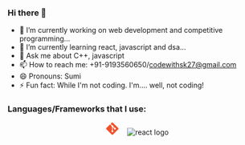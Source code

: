 ### Hi there 👋

<!-- **Shubham-kpl/Shubham-kpl** is a ✨ _special_ ✨ repository because its `README.md` (this file) appears on your GitHub profile. -->

<!-- Here are some ideas to get you started: -->

- 🔭 I’m currently working on web development and competitive programming...
- 🌱 I’m currently learning react, javascript and dsa...
  <!-- - 👯 I’m looking to collaborate on ... -->
  <!-- - 🤔 I’m looking for help with ... -->
- 💬 Ask me about C++, javascript
- 📫 How to reach me: +91-9193560650/codewithsk27@gmail.com
- 😄 Pronouns: Sumi
- ⚡ Fun fact: While I'm not coding. I'm.... well, not coding!

### Languages/Frameworks that I use: 
<div align="center">
  <!--<img src="https://skillicons.dev/icons?i=mongodb" height="25" alt="mongodb logo"  />
  <img width="9" />
  <img src="https://skillicons.dev/icons?i=express" height="25" alt="express logo"  />
  <img width="9" />
  <img src="https://skillicons.dev/icons?i=nodejs" height="25" alt="nodejs logo"  />
  <img width="9" />
  <img src="https://skillicons.dev/icons?i=nextjs" height="25" alt="nextjs logo"  />
  <img width="9" />
  <img src="https://skillicons.dev/icons?i=graphql" height="25" alt="graphql logo"  />
  <img width="9" />
  <img src="https://skillicons.dev/icons?i=docker" height="25" alt="docker logo"  />
  <img width="9" />
  <img src="https://skillicons.dev/icons?i=kubernetes" height="25" alt="kubernetes logo"  />
  <img width="9" />
  <img src="https://skillicons.dev/icons?i=azure" height="25" alt="azure logo"  />
  -->
  <img width="9" />
  <img src="https://github.com/devicons/devicon/blob/v2.16.0/icons/git/git-original.svg" height="25" alt="react logo"  />
  <img width="9" />
  <img src="https://cdn.jsdelivr.net/gh/devicons/devicon/icons/react/react-original.svg" height="25" alt="react logo"  />
</div>

